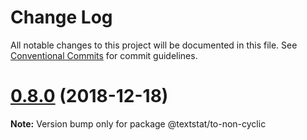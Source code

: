 # Change Log

All notable changes to this project will be documented in this file.
See [Conventional Commits](https://conventionalcommits.org) for commit guidelines.

# [0.8.0](https://github.com/textlint/textstat/compare/v0.7.1...v0.8.0) (2018-12-18)

**Note:** Version bump only for package @textstat/to-non-cyclic
